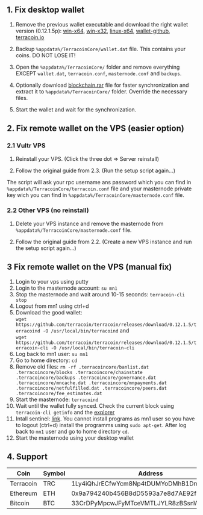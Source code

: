 ## 1. Fix desktop wallet

1. Remove the previous wallet executable and download the right wallet version (0.12.1.5p): [win-x64](https://github.com/terracoin/terracoin/releases/download/0.12.1.5p-x64/terracoin-qt.exe), [win-x32](https://github.com/terracoin/terracoin/releases/download/v0.12.1.5p-32bit/terracoin-qt.exe), [linux-x64](https://github.com/terracoin/terracoin/releases/download/0.12.1.5p/terracoin-qt), [wallet-github](https://github.com/terracoin/terracoin/releases), [terracoin.io](http://www.terracoin.io/)

1. Backup `%appdata%/TerracoinCore/wallet.dat` file. This contains your coins. DO NOT LOSE IT!

1. Open the `%appdata%/TerracoinCore/` folder and remove everything EXCEPT `wallet.dat`, `terracoin.conf`, `masternode.conf` and `backups`.

1. Optionally download [blockchain.rar](https://transfer.sh/xSAUS/terracoin_blockchain_20171204.rar) file for faster synchronization and extract it to `%appdata%/TerracoinCore/` folder. Override the necessary files.

1. Start the wallet and wait for the synchronization.

## 2. Fix remote wallet on the VPS (easier option)

### 2.1 Vultr VPS

1. Reinstall your VPS. (Click the three dot => Server reinstall)

1. Follow the original guide from 2.3. (Run the setup script again...)

The script will ask your rpc username ans password which you can find in `%appdata%/TerracoinCore/terracoin.conf` file and your masternode private key wich you can find in `%appdata%/TerracoinCore/masternode.conf` file.

### 2.2 Other VPS (no reinstall)

1. Delete your VPS instance and remove the masternode from `%appdata%/TerracoinCore/masternode.conf` file.

1. Follow the original guide from 2.2. (Create a new VPS instance and run the setup script again...)

## 3 Fix remote wallet on the VPS (manual fix)

1. Login to your vps using putty
1. Login to the masternode account: `su mn1`
1. Stop the masternode and wait around 10-15 seconds: `terracoin-cli stop`
1. Logout from mn1 using ctrl+d
1. Download the good wallet:<br>
```wget https://github.com/terracoin/terracoin/releases/download/0.12.1.5/terracoind -O /usr/local/bin/terracoind``` and <br>
```wget https://github.com/terracoin/terracoin/releases/download/0.12.1.5/terracoin-cli -O /usr/local/bin/terracoin-cli```
1. Log back to mn1 user: `su mn1`
1. Go to home directory: `cd`
1. Remove old files: `rm -rf .terracoincore/banlist.dat .terracoincore/blocks .terracoincore/chainstate .terracoincore/backups .terracoincore/governance.dat .terracoincore/mncache.dat .terracoincore/mnpayments.dat .terracoincore/netfulfilled.dat .terracoincore/peers.dat .terracoincore/fee_estimates.dat`
1. Start the masternode: `terracoind`
1. Wait until the wallet fully synced. Check the current block using `terracoin-cli getinfo` and the [explorer](https://explorer.terracoin.io/)
1. Intall sentinel: [link](https://github.com/terracoin/sentinel). You cannot install programs as mn1 user so you have to logout (ctrl+d) install the programms using `sudo apt-get`. After log back to `mn1` user and go to home directory `cd`.
1. Start the masternode using your desktop wallet

## 4. Support

| Coin      | Symbol | Address                                    |
| ----------| -------| -------------------------------------------|
| Terracoin | TRC    | 1Ly4iQhJrECfwYcm8Np4tDUMYoDMhB1Dnb          |
| Ethereum	| ETH    | 0x9a794240b456B8dD5593a7e8d7AE92f4ca4D9D2f |
| Bitcoin	| BTC    | 33CrDPyMpcwJFyMTceVMTLJYLR8zBSsnWm          |
